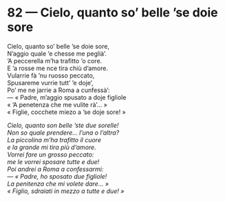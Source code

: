 # 82 — Cielo, quanto so’ belle ’se doie sore

Cielo, quanto so’ belle ’se doie sore,  
N’aggio quale ’e chesse me peglià’.  
’A peccerella m’ha trafitto ’o core.  
E ’a rosse me nce tira chiù d’amore.  
Vularrie fà ’nu ruosso peccato,  
Spusareme vurrie tutt’ ’e doje’,  
Po’ me ne jarrie a Roma a cunfessà’:  
— « Padre, m’aggio spusato a doje figliole  
« ’A penetenza che me vulite rà’... »  
« Figlie, cocchete miezo a ’se doje sore! »

_Cielo, quanto son belle ’ste due sorelle!  
Non so quale prendere... l’una o l’altra?  
La piccolina m’ha trafitto il cuore  
e la grande mi tira più d’amore.  
Vorrei fare un grosso peccato:  
me le vorrei sposare tutte e due!  
Poi andrei a Roma a confessarmi:  
— « Padre, ho sposato due figliole!  
La penitenza che mi volete dare... »  
« Figlio, sdraiati in mezzo a tutte e due! »_

